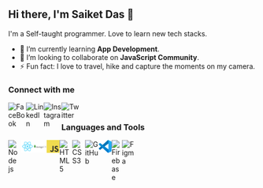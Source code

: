 ## Hi there, I'm Saiket Das 👋

I'm a Self-taught programmer. Love to learn new tech stacks.

- 🌱 I’m currently learning **App Development**. 
- 👯 I’m looking to collaborate on **JavaScript Community**.
- ⚡ Fun fact: I love to travel, hike and capture the moments on my camera. 

### Connect with me

<a href="https://www.facebook.com/ahan.bryan.96/">
<img align="left" alt="FaceBook" width="36px" src="https://user-images.githubusercontent.com/95159633/187831999-736311f9-0441-45ba-a843-0619e2ce498a.png" />
</a>
<a href="https://www.linkedin.com/in/saiket-das/">
<img align="left" alt="LinkedIn" width="36px" src="https://user-images.githubusercontent.com/95159633/187831895-86e15fc4-8797-4612-8de5-f219c7bc02c1.png" />
</a>
<a href="https://www.instagram.com/ahan_bryan/">
<img align="left" alt="Instagram" width="36px" src="https://user-images.githubusercontent.com/95159633/187832099-f3d659e3-8beb-4336-8a51-4eacd86c9756.png" />
</a>
<a href="https://www.instagram.com/ahan_bryan/">
<img align="left" alt="Twitter" width="36px" src="https://user-images.githubusercontent.com/95159633/187837076-1ffa82a4-8701-4ac0-aedc-dca2cf3c7dbc.png" />
</a>


<br />

### Languages and Tools

<img align="left" alt="Node js" width="26px" src="https://user-images.githubusercontent.com/95159633/187833821-2a827ec0-8302-46e3-8122-baf53b955965.png" />
<img align="left" alt="React" width="26px" src="https://raw.githubusercontent.com/github/explore/80688e429a7d4ef2fca1e82350fe8e3517d3494d/topics/react/react.png" />
<img align="left" alt="MongoDB" width="26px" src="https://raw.githubusercontent.com/github/explore/80688e429a7d4ef2fca1e82350fe8e3517d3494d/topics/mongodb/mongodb.png" />
<img align="left" alt="JavaScript" width="26px" src="https://raw.githubusercontent.com/github/explore/80688e429a7d4ef2fca1e82350fe8e3517d3494d/topics/javascript/javascript.png" />
<img align="left" alt="HTML5" width="26px" src="https://user-images.githubusercontent.com/95159633/187834589-64b6c370-3920-43a8-99a2-0a6f688608b4.png" />
<img align="left" alt="CSS3" width="26px" src="https://user-images.githubusercontent.com/95159633/187834592-edf308dd-4ab1-47e1-ba2f-50a14cfaa6ce.png" />
<img align="left" alt="GitHub" width="28px" src="https://user-images.githubusercontent.com/95159633/187834852-8f4958c6-838e-4576-a78c-5bca90e36362.png" />
<img align="left" alt="Visual Studio Code" width="26px" src="https://raw.githubusercontent.com/github/explore/80688e429a7d4ef2fca1e82350fe8e3517d3494d/topics/visual-studio-code/visual-studio-code.png" />
<img align="left" alt="Firebase" width="21px" src="https://user-images.githubusercontent.com/95159633/187835229-fe8f74ed-1ed6-417f-9310-3c4072876c81.png" />
<img align="left" alt="Figma" width="26px" src="https://user-images.githubusercontent.com/95159633/187834426-766c2443-907c-40ea-b6c2-861cfaa4e078.png" />


